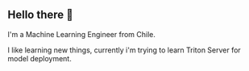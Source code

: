 ﻿## Hello there 👋
I'm a Machine Learning Engineer from Chile. 

I like learning new things, currently i'm trying to learn Triton Server for model deployment. 
